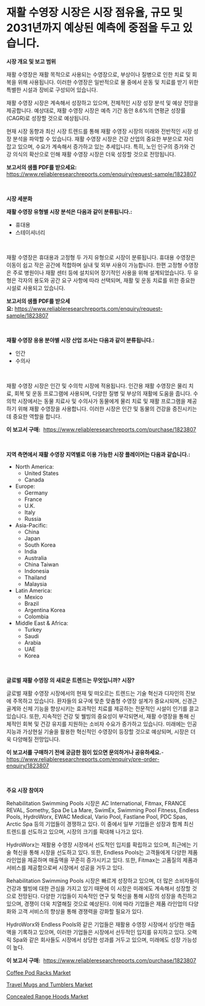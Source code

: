 <p><h1>재활 수영장 시장은 시장 점유율, 규모 및 2031년까지 예상된 예측에 중점을 두고 있습니다.</h1></p><p><strong>시장 개요 및 보고 범위</strong></p>
<p><p>재활 수영장은 재활 목적으로 사용되는 수영장으로, 부상이나 질병으로 인한 치료 및 회복을 위해 사용됩니다. 이러한 수영장은 일반적으로 물 중에서 운동 및 치료를 받기 위한 특별한 시설과 장비로 구성되어 있습니다.</p><p>재활 수영장 시장은 계속해서 성장하고 있으며, 전체적인 시장 성장 분석 및 예상 전망을 제공합니다. 예상대로, 재활 수영장 시장은 예측 기간 동안 8.6%의 연평균 성장률(CAGR)로 성장할 것으로 예상됩니다.</p><p>현재 시장 동향과 최신 시장 트렌드를 통해 재활 수영장 시장의 미래와 전반적인 시장 성장 분석을 파악할 수 있습니다. 재활 수영장 시장은 건강 산업의 중요한 부분으로 자리 잡고 있으며, 수요가 계속해서 증가하고 있는 추세입니다. 특히, 노인 인구의 증가와 건강 의식의 확산으로 인해 재활 수영장 시장은 더욱 성장할 것으로 전망됩니다.</p></p>
<p><strong>보고서의 샘플 PDF를 받으세요:</strong> <a href="https://www.reliableresearchreports.com/enquiry/request-sample/1823807">https://www.reliableresearchreports.com/enquiry/request-sample/1823807</a></p>
<p>&nbsp;</p>
<p><strong>시장 세분화</strong></p>
<p><strong>재활 수영장 유형별 시장 분석은 다음과 같이 분류됩니다.:</strong></p>
<p><ul><li>휴대용</li><li>스테이셔너리</li></ul></p>
<p>&nbsp;</p>
<p><p>재활 수영장은 휴대용과 고정형 두 가지 유형으로 시장이 분류됩니다. 휴대용 수영장은 이동이 쉽고 작은 공간에 적합하며 실내 및 외부 사용이 가능합니다. 한편 고정형 수영장은 주로 병원이나 재활 센터 등에 설치되어 장기적인 사용을 위해 설계되었습니다. 두 유형은 각자의 용도와 공간 요구 사항에 따라 선택되며, 재활 및 운동 치료를 위한 중요한 시설로 사용되고 있습니다.</p></p>
<p><strong>보고서의 샘플 PDF를 받으세요:</strong>&nbsp;<a href="https://www.reliableresearchreports.com/enquiry/request-sample/1823807">https://www.reliableresearchreports.com/enquiry/request-sample/1823807</a></p>
<p>&nbsp;</p>
<p><strong> 재활 수영장 응용 분야별 시장 산업 조사는 다음과 같이 분류됩니다.:</strong></p>
<p><ul><li>인간</li><li>수의사</li></ul></p>
<p>&nbsp;</p>
<p><p>재활 수영장 시장은 인간 및 수의학 시장에 적용됩니다. 인간용 재활 수영장은 물리 치료, 회복 및 운동 프로그램에 사용되며, 다양한 질병 및 부상의 재활에 도움을 줍니다. 수의학 시장에서는 동물 치료사 및 수의사가 동물에게 물리 치료 및 재활 프로그램을 제공하기 위해 재활 수영장을 사용합니다. 이러한 시장은 인간 및 동물의 건강을 증진시키는 데 중요한 역할을 합니다.</p></p>
<p><strong>이 보고서 구매:</strong>&nbsp; <a href="https://www.reliableresearchreports.com/purchase/1823807">https://www.reliableresearchreports.com/purchase/1823807</a></p>
<p>&nbsp;</p>
<p><strong>지역 측면에서 재활 수영장 지역별로 이용 가능한 시장 플레이어는 다음과 같습니다.:</strong></p>
<p><ul>
    <li>
        North America:
        <ul>
            <li>United States</li>
            <li>Canada</li>
        </ul>
    </li>
    <li>
        Europe:
        <ul>
            <li>Germany</li>
            <li>France</li>
            <li>U.K.</li>
            <li>Italy</li>
            <li>Russia</li>
        </ul>
    </li>
    <li>
        Asia-Pacific:
        <ul>
            <li>China</li>
            <li>Japan</li>
            <li>South Korea</li>
            <li>India</li>
            <li>Australia</li>
            <li>China Taiwan</li>
            <li>Indonesia</li>
            <li>Thailand</li>
            <li>Malaysia</li>
        </ul>
    </li>
    <li>
        Latin America:
        <ul>
            <li>Mexico</li>
            <li>Brazil</li>
            <li>Argentina Korea</li>
            <li>Colombia</li>
        </ul>
    </li>
    <li>
        Middle East & Africa:
        <ul>
            <li>Turkey</li>
            <li>Saudi</li>
            <li>Arabia</li>
            <li>UAE</li>
            <li>Korea</li>
        </ul>
    </li>
    </ul></p>
<p>&nbsp;</p>
<p><strong>글로벌 재활 수영장 의 새로운 트렌드는 무엇입니까? 시장?</strong></p>
<p><p>글로벌 재활 수영장 시장에서의 현재 및 떠오르는 트렌드는 기술 혁신과 디자인의 진보에 주목하고 있습니다. 환자들의 요구에 맞춘 맞춤형 수영장 설계가 중요시되며, 신경근골계와 신체 기능을 향상시키는 효과적인 치료를 제공하는 전문적인 시설이 인기를 끌고 있습니다. 또한, 지속적인 건강 및 웰빙의 중요성이 부각되면서, 재활 수영장을 통해 신체적인 회복 및 건강 유지를 지원하는 소비자 수요가 증가하고 있습니다. 미래에는 인공지능과 가상현실 기술을 활용한 혁신적인 수영장이 등장할 것으로 예상되며, 시장은 더욱 다양해질 전망입니다.</p></p>
<p><strong>이 보고서를 구매하기 전에 궁금한 점이 있으면 문의하거나 공유하세요.</strong>- <a href="https://www.reliableresearchreports.com/enquiry/pre-order-enquiry/1823807">https://www.reliableresearchreports.com/enquiry/pre-order-enquiry/1823807</a></p>
<p>&nbsp;</p>
<p><strong>주요 시장 참여자</strong></p>
<p><p>Rehabilitation Swimming Pools 시장은 AC International, Fitmax, FRANCE REVAL, Somethy, Spa De La Mare, SwimEx, Swimming Pool Fitness, Endless Pools, HydroWorx, EWAC Medical, Vario Pool, Fastlane Pool, PDC Spas, Arctic Spa 등의 기업들이 경쟁하고 있다. 이 중에서 일부 기업들은 성장과 함께 최신 트렌드를 선도하고 있으며, 시장의 크기를 확대해 나가고 있다.</p><p>HydroWorx는 재활용 수영장 시장에서 선도적인 입지를 확립하고 있으며, 최근에는 기술 혁신을 통해 시장을 선도하고 있다. 또한, Endless Pools는 고객들에게 다양한 제품 라인업을 제공하며 매출액을 꾸준히 증가시키고 있다. 또한, Fitmax는 고품질의 제품과 서비스를 제공함으로써 시장에서 성공을 거두고 있다.</p><p>Rehabilitation Swimming Pools 시장은 빠르게 성장하고 있으며, 더 많은 소비자들이 건강과 웰빙에 대한 관심을 가지고 있기 때문에 이 시장은 미래에도 계속해서 성장할 것으로 전망된다. 다양한 기업들이 지속적인 연구 및 혁신을 통해 시장의 성장을 촉진하고 있으며, 경쟁이 더욱 치열해질 것으로 예상된다. 이에 따라 기업들은 제품 라인업의 다양화와 고객 서비스의 향상을 통해 경쟁력을 강화할 필요가 있다.</p><p>HydroWorx와 Endless Pools와 같은 기업들은 재활용 수영장 시장에서 상당한 매출액을 기록하고 있으며, 이러한 기업들은 시장에서 선두적인 입지를 유지하고 있다. 오랙릭 Spa와 같은 회사들도 시장에서 상당한 성과를 거두고 있으며, 미래에도 성장 가능성이 높다.</p></p>
<p><strong>이 보고서 구매:</strong>&nbsp;&nbsp;<a href="https://www.reliableresearchreports.com/purchase/1823807">https://www.reliableresearchreports.com/purchase/1823807</a></p>
<p><p><a href="https://github.com/beatblasta/Market-Research-Report-List-2/blob/main/coffee-pod-racks-market.md">Coffee Pod Racks Market</a></p><p><a href="https://github.com/shotows/Market-Research-Report-List-1/blob/main/travel-mugs-and-tumblers-market.md">Travel Mugs and Tumblers Market</a></p><p><a href="https://github.com/angelajermaine/Market-Research-Report-List-2/blob/main/concealed-range-hoods-market.md">Concealed Range Hoods Market</a></p></p>
